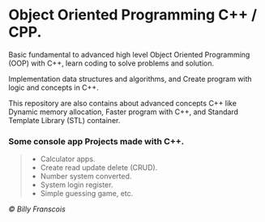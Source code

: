 # Object Oriented Programming C++ / CPP.

Basic fundamental to advanced high level Object Oriented Programming (OOP) with C++, learn coding to solve problems and solution.

Implementation data structures and algorithms, and Create program with logic and concepts in C++.

This repository are also contains about advanced concepts C++ like Dynamic memory allocation, Faster program with C++, and Standard Template Library (STL) container.

### Some console app Projects made with C++.

> - Calculator apps.
> - Create read update delete (CRUD).
> - Number system converted.
> - System login register.
> - Simple guessing game, etc.

<i> © Billy Franscois </i>
